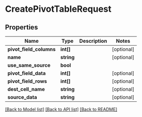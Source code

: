 # CreatePivotTableRequest

## Properties
Name | Type | Description | Notes
------------ | ------------- | ------------- | -------------
**pivot_field_columns** | **int[]** |  | [optional] 
**name** | **string** |  | [optional] 
**use_same_source** | **bool** |  | 
**pivot_field_data** | **int[]** |  | [optional] 
**pivot_field_rows** | **int[]** |  | [optional] 
**dest_cell_name** | **string** |  | [optional] 
**source_data** | **string** |  | [optional] 

[[Back to Model list]](../README.md#documentation-for-models) [[Back to API list]](../README.md#documentation-for-api-endpoints) [[Back to README]](../README.md)


